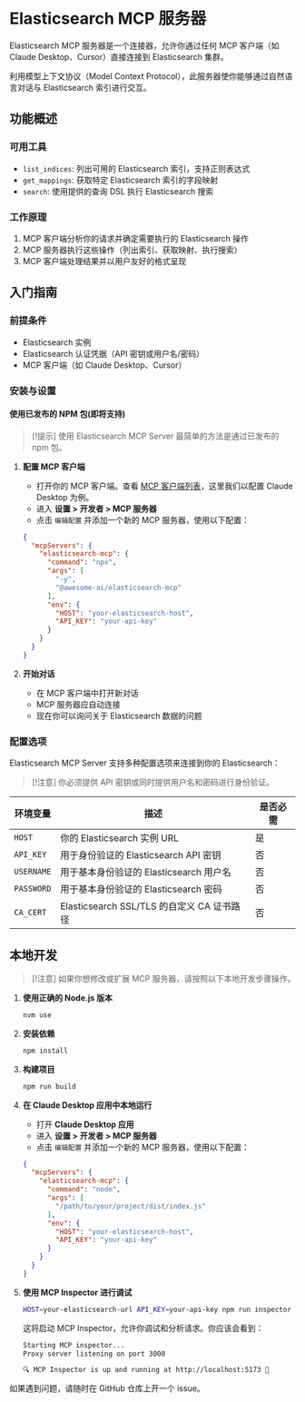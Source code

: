 # Elasticsearch MCP 服务器

Elasticsearch MCP 服务器是一个连接器，允许你通过任何 MCP 客户端（如 Claude Desktop、Cursor）直接连接到 Elasticsearch 集群。

利用模型上下文协议（Model Context Protocol），此服务器使你能够通过自然语言对话与 Elasticsearch 索引进行交互。

## 功能概述

### 可用工具

* `list_indices`: 列出可用的 Elasticsearch 索引，支持正则表达式
* `get_mappings`: 获取特定 Elasticsearch 索引的字段映射
* `search`: 使用提供的查询 DSL 执行 Elasticsearch 搜索

### 工作原理

1. MCP 客户端分析你的请求并确定需要执行的 Elasticsearch 操作
2. MCP 服务器执行这些操作（列出索引、获取映射、执行搜索）
3. MCP 客户端处理结果并以用户友好的格式呈现

## 入门指南

### 前提条件

* Elasticsearch 实例
* Elasticsearch 认证凭据（API 密钥或用户名/密码）
* MCP 客户端（如 Claude Desktop、Cursor）

### 安装与设置

#### 使用已发布的 NPM 包(即将支持)

> [!提示]
> 使用 Elasticsearch MCP Server 最简单的方法是通过已发布的 npm 包。

1. **配置 MCP 客户端**
   - 打开你的 MCP 客户端。查看 [MCP 客户端列表](https://modelcontextprotocol.io/clients)，这里我们以配置 Claude Desktop 为例。
   - 进入 **设置 > 开发者 > MCP 服务器**
   - 点击 `编辑配置` 并添加一个新的 MCP 服务器，使用以下配置：

   ```json
   {
     "mcpServers": {
       "elasticsearch-mcp": {
         "command": "npx",
         "args": [
           "-y",
           "@awesome-ai/elasticsearch-mcp"
         ],
         "env": {
           "HOST": "your-elasticsearch-host",
           "API_KEY": "your-api-key"
         }
       }
     }
   }
   ```

2. **开始对话**
   - 在 MCP 客户端中打开新对话
   - MCP 服务器应自动连接
   - 现在你可以询问关于 Elasticsearch 数据的问题

### 配置选项

Elasticsearch MCP Server 支持多种配置选项来连接到你的 Elasticsearch：

> [!注意]
> 你必须提供 API 密钥或同时提供用户名和密码进行身份验证。

| 环境变量 | 描述 | 是否必需 |
|---------------------|-------------|----------|
| `HOST` | 你的 Elasticsearch 实例 URL | 是 |
| `API_KEY` | 用于身份验证的 Elasticsearch API 密钥 | 否 |
| `USERNAME` | 用于基本身份验证的 Elasticsearch 用户名 | 否 |
| `PASSWORD` | 用于基本身份验证的 Elasticsearch 密码 | 否 |
| `CA_CERT` | Elasticsearch SSL/TLS 的自定义 CA 证书路径 | 否 |

## 本地开发

> [!注意]
> 如果你想修改或扩展 MCP 服务器，请按照以下本地开发步骤操作。

1. **使用正确的 Node.js 版本**
   ```bash
   nvm use
   ```

2. **安装依赖**
   ```bash
   npm install
   ```

3. **构建项目**
   ```bash
   npm run build
   ```

4. **在 Claude Desktop 应用中本地运行**
   - 打开 **Claude Desktop 应用**
   - 进入 **设置 > 开发者 > MCP 服务器**
   - 点击 `编辑配置` 并添加一个新的 MCP 服务器，使用以下配置：

   ```json
   {
     "mcpServers": {
       "elasticsearch-mcp": {
         "command": "node",
         "args": [
           "/path/to/your/project/dist/index.js"
         ],
         "env": {
           "HOST": "your-elasticsearch-host",
           "API_KEY": "your-api-key"
         }
       }
     }
   }
   ```

5. **使用 MCP Inspector 进行调试**
   ```bash
   HOST=your-elasticsearch-url API_KEY=your-api-key npm run inspector
   ```

   这将启动 MCP Inspector，允许你调试和分析请求。你应该会看到：

   ```bash
   Starting MCP inspector...
   Proxy server listening on port 3000

   🔍 MCP Inspector is up and running at http://localhost:5173 🚀
   ```


如果遇到问题，请随时在 GitHub 仓库上开一个 issue。 